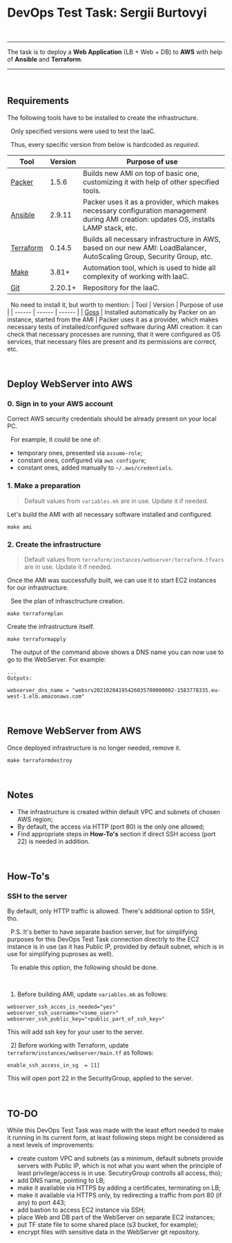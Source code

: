 # DevOps Test Task: Sergii Burtovyi
&nbsp;
______________
The task is to deploy a **Web Application** (LB + Web + DB) to **AWS** with help of **Ansible** and **Terraform**.
_____________

&nbsp;
## Requirements
The following tools have to be installed to create the infrastructure.

&nbsp;
Only specified versions were used to test the IaaC.

&nbsp;
Thus, every specific version from below is hardcoded as *required*.

| Tool | Version | Purpose of use |
| ------ | ------ | ------ |
| [Packer](https://learn.hashicorp.com/tutorials/packer/getting-started-install#installing-packer) | 1.5.6 | Builds new AMI on top of basic one, customizing it with help of other specified tools.
| [Ansible](https://docs.ansible.com/ansible/latest/installation_guide/intro_installation.html) | 2.9.11 | Packer uses it as a provider, which makes necessary configuration management during AMI creation: updates OS, installs LAMP stack, etc.
| [Terraform](https://learn.hashicorp.com/tutorials/terraform/install-cli) | 0.14.5 | Builds all necessary infrastructure in AWS, based on our new AMI: LoadBalancer, AutoScaling Group, Security Group, etc.
| [Make](https://www.gnu.org/software/make/) | 3.81+ | Automation tool, which is used to hide all complexity of working with IaaC.
| [Git](https://git-scm.com/downloads) | 2.20.1+ | Repository for the IaaC.


&nbsp;
No need to install it, but worth to mention:
| Tool | Version | Purpose of use |
| ------ | ------ | ------ |
| [Goss](https://github.com/aelsabbahy/goss) | Installed automatically by Packer on an instance, started from the AMI | Packer uses it as a provider, which makes necessary tests of installed/configured software during AMI creation: it can check that necessary processes are running, that it were configured as OS services, that necessary files are present and its permissions are correct, etc.


&nbsp;
&nbsp;
## Deploy WebServer into AWS
### 0. Sign in to your AWS account
Correct AWS security credentials should be already present on your local PC.

&nbsp;
For example, it could be one of:
- temporary ones, presented via `assume-role`;
- constant ones, configured via `aws configure`;
- constant ones, added manually to `~/.aws/credentials`.

### 1. Make a preparation
> Default values from `variables.mk` are in use. Update it if needed.

Let's build the AMI with all necessary software installed and configured.
```
make ami
```

### 2. Create the infrastructure
> Default values from `terraform/instances/webserver/terraform.tfvars` are in use. Update it if needed.

Once the AMI was successfully built, we can use it to start EC2 instances for our infrastructure.

&nbsp;
See the plan of infrasctructure creation.
```
make terraformplan
```

Create the infrastructure itself.
```
make terraformapply
```

&nbsp;
The output of the command above shows a DNS name you can now use to go to the WebServer. For example:
```
...
Outputs:

webserver_dns_name = "websrv20210204195426035700000002-1583778335.eu-west-1.elb.amazonaws.com"
```

&nbsp;
## Remove WebServer from AWS
Once deployed infrastructure is no longer needed, remove it.
```
make terraformdestroy
```

&nbsp;
## Notes
- The infrastructure is created within default VPC and subnets of chosen AWS region;
- By default, the access via HTTP (port 80) is the only one allowed;
- Find appropriate steps in **How-To's** section if direct SSH access (port 22) is needed in addition.

&nbsp;
## How-To's
### SSH to the server
By default, only HTTP traffic is allowed. There's additional option to SSH, tho.

&nbsp;
P.S. It's better to have separate bastion server, but for simplifying purposes for this DevOps Test Task connection directrly to the EC2 instance is in use (as it has Public IP, provided by default subnet, which is in use for simplifying puproses as well).

&nbsp;
To enable this option, the following should be done.

&nbsp;
1) Before building AMI, update `variables.mk` as follows:
```
webserver_ssh_acces_is_needed="yes"
webserver_ssh_username="<some_user>"
webserver_ssh_public_key="<public_part_of_ssh_key>"
```
This will add ssh key for your user to the server.


&nbsp;
2) Before working with Terraform, update `terraform/instances/webserver/main.tf` as follows:
```
enable_ssh_access_in_sg  = [1]
```
This will open port 22 in the SecurityGroup, applied to the server.

&nbsp;
## TO-DO
While this DevOps Test Task was made with the least effort needed to make it running in its current form, at least following steps might be considered as a next levels of improvements:
- create custom VPC and subnets (as a minimum, default subnets provide servers with Public IP, which is not what you want when the principle of least privilege/access is in use. SecutiryGroup controlls all access, tho);
- add DNS name, pointing to LB;
- make it available via HTTPS by adding a certificates, terminating on LB;
- make it available via HTTPS only, by redirecting a traffic from port 80 (if any) to port 443;
- add bastion to access EC2 instance via SSH;
- place Web and DB part of the WebServer on separate EC2 instances;
- put TF state file to some shared place (s3 bucket, for example);
- encrypt files with sensitive data in the WebServer git repository.



